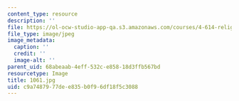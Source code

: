 ```yaml
---
content_type: resource
description: ''
file: https://ol-ocw-studio-app-qa.s3.amazonaws.com/courses/4-614-religious-architecture-and-islamic-cultures-fall-2002/c9a7487977dee835b0f96df18f5c3088_1061.jpg
file_type: image/jpeg
image_metadata:
  caption: ''
  credit: ''
  image-alt: ''
parent_uid: 68abeaab-4eff-532c-e858-18d3ffb567bd
resourcetype: Image
title: 1061.jpg
uid: c9a74879-77de-e835-b0f9-6df18f5c3088
---
```

